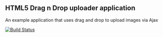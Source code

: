 HTML5 Drag n Drop uploader application
---

An example application that uses drag and drop to upload images via Ajax

[![Build Status](https://travis-ci.org/p-m-p/drag-n-drop-uploader.png?branch=master)](https://travis-ci.org/p-m-p/drag-n-drop-uploader)

